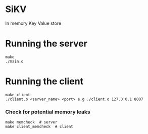 # SiKV
In memory Key Value store

# Running the server
```
make
./main.o
```

# Running the client
```
make client
./client.o <server_name> <port> e.g ./client.o 127.0.0.1 8007
```

### Check for potential memory leaks
```
make memcheck  # server
make client_memcheck  # client
```
